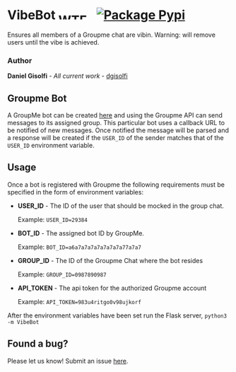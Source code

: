 # VibeBot <a href="http://www.wtfpl.net/"><img src="http://www.wtfpl.net/wp-content/uploads/2012/12/wtfpl-badge-4.png" width="80" height="15" alt="WTFPL" /></a>  [![Package Pypi](https://img.shields.io/pypi/v/VibeBot.svg)](https://pypi.org/project/VibeBot)

Ensures all members of a Groupme chat are vibin. Warning: will remove users until the vibe is achieved.

### Author

**Daniel Gisolfi** - *All current work* - [dgisolfi](https://github.com/dgisolfi)

## Groupme Bot

 A GroupMe bot can be created [here](https://dev.groupme.com/bots) and using the Groupme API can send messages to its assigned group. This particular bot uses a callback URL to be notified of new messages. Once notified the message will be parsed and a response will be created if the `USER_ID` of the sender matches that of the `USER_ID` environment variable.

## Usage

Once a bot is registered with Groupme the following requirements must be specified in the form of environment variables:

* **USER_ID** - The ID of the user that should be mocked in the group chat.

  Example: `USER_ID=29384`    
  
* **BOT_ID** - The assigned bot ID by GroupMe.

  Example: `BOT_ID=a6a7a7a7a7a7a7a7a77a7a7`    

* **GROUP_ID** - The ID of the Groupme Chat where the bot resides

  Example: `GROUP_ID=0987890987`    
* **API_TOKEN** - The api token for the authorized Groupme account

  Example: `API_TOKEN=983u4ritgo0v98ujkorf`

After the environment variables have been set run the Flask server, `python3 -m VibeBot`

## Found a bug?

Please let us know! Submit an issue [here](https://github.com/dgisolfi/VibeBot/issues).
